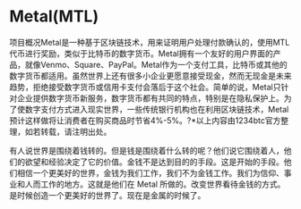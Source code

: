 # 

# Metal(MTL)

项目概况Metal是一种基于区块链技术，用来证明用户处理付款确认的，使用MTL代币进行奖励，类似于比特币的数字货币。Metal拥有一个友好的用户界面的产品，就像Venmo、Square、PayPal。Metal作为一个支付工具，比特币或其他的数字货币都适用。虽然世界上还有很多小企业更愿意接受现金，然而无现金是未来趋势，拒绝接受数字货币或信用卡支付会落后于这个社会。简单的说，Metal只针对企业提供数字货币新服务，数字货币都有共同的特点，特别是在隐私保护上。为了使数字支付方式进入现实世界，一些传统银行机构也在利用区块链技术，Metal预计这样做将让消费者在购买商品时节省4%-5%。?*以上内容由1234btc官方整理，如若转载，请注明出处。

有人说世界是围绕着钱转的。但是钱是围绕着什么转的呢？他们说它围绕着人，他们的欲望和经验决定了它的价值。金钱不是达到目的的手段。这是开始的手段。他们相信一个更美好的世界，金钱为我们工作，我们不为金钱工作。我们为信仰、事业和人而工作的地方。这就是他们在 Metal 所做的。改变世界看待金钱的方式。是时候创造一个更美好的世界了。现在是金属的时候了。

